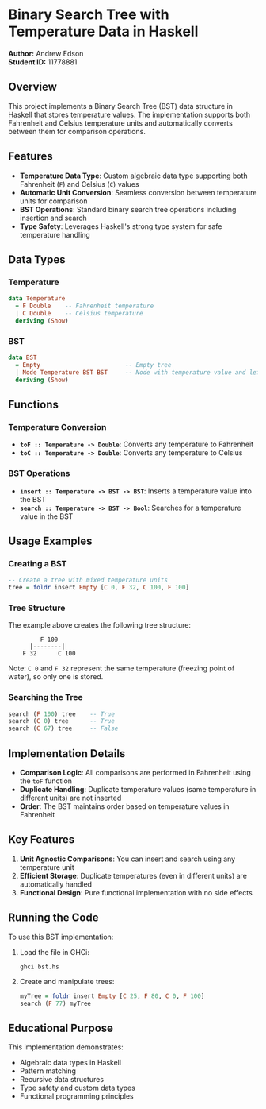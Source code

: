 # Binary Search Tree with Temperature Data in Haskell

**Author:** Andrew Edson  
**Student ID:** 11778881

## Overview

This project implements a Binary Search Tree (BST) data structure in Haskell that stores temperature values. The implementation supports both Fahrenheit and Celsius temperature units and automatically converts between them for comparison operations.

## Features

- **Temperature Data Type**: Custom algebraic data type supporting both Fahrenheit (`F`) and Celsius (`C`) values
- **Automatic Unit Conversion**: Seamless conversion between temperature units for comparison
- **BST Operations**: Standard binary search tree operations including insertion and search
- **Type Safety**: Leverages Haskell's strong type system for safe temperature handling

## Data Types

### Temperature

```haskell
data Temperature
  = F Double    -- Fahrenheit temperature
  | C Double    -- Celsius temperature
  deriving (Show)
```

### BST

```haskell
data BST
  = Empty                        -- Empty tree
  | Node Temperature BST BST     -- Node with temperature value and left/right subtrees
  deriving (Show)
```

## Functions

### Temperature Conversion

- **`toF :: Temperature -> Double`**: Converts any temperature to Fahrenheit
- **`toC :: Temperature -> Double`**: Converts any temperature to Celsius

### BST Operations

- **`insert :: Temperature -> BST -> BST`**: Inserts a temperature value into the BST
- **`search :: Temperature -> BST -> Bool`**: Searches for a temperature value in the BST

## Usage Examples

### Creating a BST

```haskell
-- Create a tree with mixed temperature units
tree = foldr insert Empty [C 0, F 32, C 100, F 100]
```

### Tree Structure

The example above creates the following tree structure:

```
         F 100
      |--------|
    F 32      C 100
```

Note: `C 0` and `F 32` represent the same temperature (freezing point of water), so only one is stored.

### Searching the Tree

```haskell
search (F 100) tree    -- True
search (C 0) tree      -- True
search (C 67) tree     -- False
```

## Implementation Details

- **Comparison Logic**: All comparisons are performed in Fahrenheit using the `toF` function
- **Duplicate Handling**: Duplicate temperature values (same temperature in different units) are not inserted
- **Order**: The BST maintains order based on temperature values in Fahrenheit

## Key Features

1. **Unit Agnostic Comparisons**: You can insert and search using any temperature unit
2. **Efficient Storage**: Duplicate temperatures (even in different units) are automatically handled
3. **Functional Design**: Pure functional implementation with no side effects

## Running the Code

To use this BST implementation:

1. Load the file in GHCi:

   ```
   ghci bst.hs
   ```

2. Create and manipulate trees:
   ```haskell
   myTree = foldr insert Empty [C 25, F 80, C 0, F 100]
   search (F 77) myTree
   ```

## Educational Purpose

This implementation demonstrates:

- Algebraic data types in Haskell
- Pattern matching
- Recursive data structures
- Type safety and custom data types
- Functional programming principles
